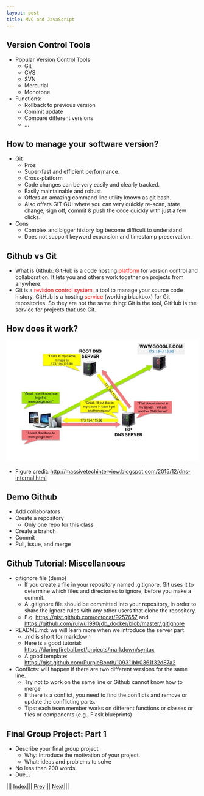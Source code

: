 ```yaml
---
layout: post
title: MVC and JavaScript
---
```


## Version Control Tools
* Popular Version Control Tools
  * Git
  * CVS
  * SVN
  * Mercurial
  * Monotone
* Functions:
  * Rollback to previous version
  * Commit update
  * Compare different versions
  * … 

## How to manage your software version?
* Git
  * Pros
  * Super-fast and efficient performance.
  * Cross-platform
  * Code changes can be very easily and clearly tracked.
  * Easily maintainable and robust.
  * Offers an amazing command line utility known as git bash.
  * Also offers GIT GUI where you can very quickly re-scan, state change, sign off, commit & push the code quickly with just a few clicks.
* Cons
  * Complex and bigger history log become difficult to understand.
  * Does not support keyword expansion and timestamp preservation.

## Github vs Git
* What is Github: GitHub is a code hosting <font color=red>platform</font> for version control and collaboration. It lets you and others work together on projects from anywhere.
* Git is a <font color=red>revision control system</font>, a tool to manage your source code history. GitHub is a hosting <font color=red>service</font> (working blackbox) for Git repositories. So they are not the same thing: Git is the tool, GitHub is the service for projects that use Git.


## How does it work?
![](hdiw.png)
* Figure credit: http://massivetechinterview.blogspot.com/2015/12/dns-internal.html

## Demo Github 
* Add collaborators
* Create a repository 
  * Only one repo for this class
* Create a branch
* Commit
* Pull, issue, and merge

## Github Tutorial: Miscellaneous 
* gitignore file (demo)
  * If you create a file in your repository named .gitignore, Git uses it to determine which files and directories to ignore, before you make a commit.
  * A .gitignore file should be committed into your repository, in order to share the ignore rules with any other users that clone the repository.
  * E.g. <https://gist.github.com/octocat/9257657> and <https://github.com/ruiwu1990/db_docker/blob/master/.gitignore>
* README.md: we will learn more when we introduce the server part.
  * .md is short for markdown
  * Here is a good tutorial: <https://daringfireball.net/projects/markdown/syntax>
  * A good template: <https://gist.github.com/PurpleBooth/109311bb0361f32d87a2>
* Conflicts: will happen if there are two different versions for the same line.
  * Try not to work on the same line or Github cannot know how to merge
  * If there is a conflict, you need to find the conflicts and remove or update the conflicting parts.
  * Tips: each team member works on different functions or classes or files or components (e.g., Flask blueprints)

## Final Group Project: Part 1
* Describe your final group project
  * Why: Introduce the motivation of your project.
  * What: ideas and problems to solve
* No less than 200 words.
* Due...



||| [Index](../../)||| [Prev](../file6/)||| [Next](../file7/)|||





















